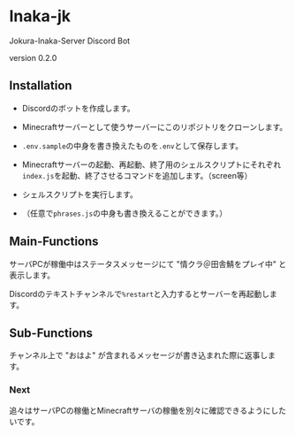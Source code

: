 # Inaka-jk
Jokura-Inaka-Server Discord Bot

version 0.2.0

## Installation

- Discordのボットを作成します。
- Minecraftサーバーとして使うサーバーにこのリポジトリをクローンします。
- `.env.sample`の中身を書き換えたものを`.env`として保存します。
- Minecraftサーバーの起動、再起動、終了用のシェルスクリプトにそれぞれ`index.js`を起動、終了させるコマンドを追加します。（screen等）
- シェルスクリプトを実行します。

- （任意で`phrases.js`の中身も書き換えることができます。）


## Main-Functions

サーバPCが稼働中はステータスメッセージにて "情クラ＠田舎鯖をプレイ中" と表示します。

Discordのテキストチャンネルで`%restart`と入力するとサーバーを再起動します。 

## Sub-Functions

チャンネル上で "おはよ" が含まれるメッセージが書き込まれた際に返事します。

### Next

追々はサーバPCの稼働とMinecraftサーバの稼働を別々に確認できるようにしたいです。

